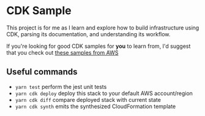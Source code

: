 # CDK Sample

This project is for me as I learn and explore how to build infrastructure using CDK, parsing its documentation, and understanding its workflow.

If you're looking for good CDK samples for **you** to learn from, I'd suggest that you check out [these samples from AWS](https://github.com/aws-samples/aws-cdk-examples)

## Useful commands

 * `yarn test`    perform the jest unit tests
 * `yarn cdk deploy`      deploy this stack to your default AWS account/region
 * `yarn cdk diff`        compare deployed stack with current state
 * `yarn cdk synth`       emits the synthesized CloudFormation template
